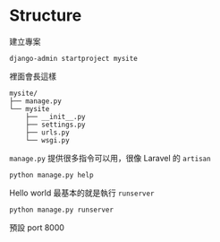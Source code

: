 Structure
=========

建立專案

    django-admin startproject mysite


裡面會長這樣

    mysite/
    ├── manage.py
    └── mysite
        ├── __init__.py
        ├── settings.py
        ├── urls.py
        └── wsgi.py

`manage.py` 提供很多指令可以用，很像 Laravel 的 `artisan`

    python manage.py help

Hello world 最基本的就是執行 `runserver`

    python manage.py runserver

預設 port 8000
